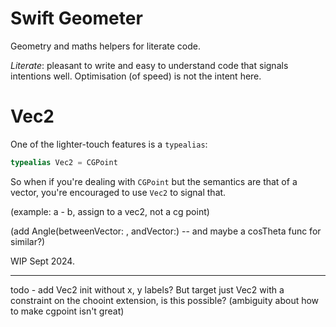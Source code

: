 # Swift Geometer

Geometry and maths helpers for literate code.

*Literate*: pleasant to write and easy to understand code that signals intentions
well. Optimisation (of speed) is not the intent here.

# Vec2

One of the lighter-touch features is a `typealias`:

```swift
typealias Vec2 = CGPoint
```

So when if you're dealing with `CGPoint` but the semantics are that of a vector, you're encouraged to use `Vec2` to signal that.

(example: a - b, assign to a vec2, not a cg point)

(add Angle(betweenVector: , andVector:) -- and maybe a cosTheta func for similar?)

WIP Sept 2024.

---

todo - add Vec2 init without x, y labels? But target just Vec2 with a constraint on the chooint extension, is this possible?
(ambiguity about how to make cgpoint isn't great)

